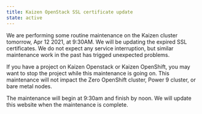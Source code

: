 ```yaml
---
title: Kaizen OpenStack SSL certificate update
state: active
---
```


We are performing some routine maintenance on the Kaizen cluster
tomorrow, Apr 12 2021, at 9:30AM.  We will be updating the expired SSL
certificates. We do not expect any service interruption, but similar
maintenance work in the past has trigged unexpected problems.

If you have a project on Kaizen Openstack or Kaizen OpenShift, you may
want to stop the project while this maintenance is going on. This
maintenance will not impact the Zero OpenShift cluster, Power 9
cluster, or bare metal nodes.

The maintenance will begin at 9:30am and finish by noon.  We will
update this website when the maintenance is complete.
